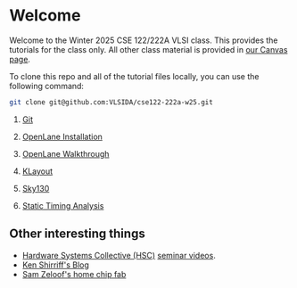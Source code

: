 # Welcome

Welcome to the Winter 2025 CSE 122/222A VLSI class. This provides the tutorials for the class only. All other
class material is provided in [our Canvas page](https://canvas.ucsc.edu/courses/79397).

To clone this repo and all of the tutorial files locally, you can use the following command:

```bash
git clone git@github.com:VLSIDA/cse122-222a-w25.git
```

1. [Git](git.md)

1. [OpenLane Installation](installation.md)

1. [OpenLane Walkthrough](openlane.md)

1. [KLayout](klayout.md)

1. [Sky130](sky130.md)

1. [Static Timing Analysis](sta.md)

## Other interesting things

* [Hardware Systems Collective (HSC)](https://hsc.ucsc.edu) [seminar videos](https://www.youtube.com/@ucsc-hsc).
* [Ken Shirriff's Blog](https://www.righto.com/)
* [Sam Zeloof's home chip fab](http://sam.zeloof.xyz/)


